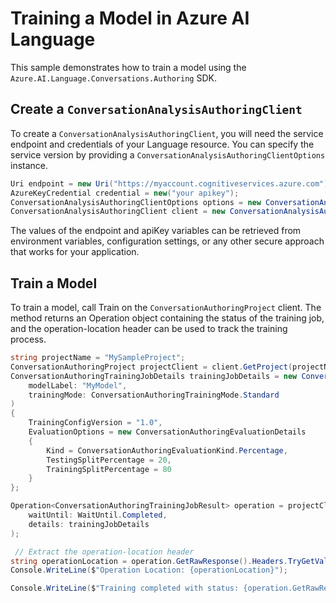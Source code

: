 # Training a Model in Azure AI Language

This sample demonstrates how to train a model using the `Azure.AI.Language.Conversations.Authoring` SDK.

## Create a `ConversationAnalysisAuthoringClient`

To create a `ConversationAnalysisAuthoringClient`, you will need the service endpoint and credentials of your Language resource. You can specify the service version by providing a `ConversationAnalysisAuthoringClientOptions` instance.

```C# Snippet:CreateAuthoringClientForSpecificApiVersion
Uri endpoint = new Uri("https://myaccount.cognitiveservices.azure.com");
AzureKeyCredential credential = new("your apikey");
ConversationAnalysisAuthoringClientOptions options = new ConversationAnalysisAuthoringClientOptions(ConversationAnalysisAuthoringClientOptions.ServiceVersion.V2024_11_15_Preview);
ConversationAnalysisAuthoringClient client = new ConversationAnalysisAuthoringClient(endpoint, credential, options);
```

The values of the endpoint and apiKey variables can be retrieved from environment variables, configuration settings, or any other secure approach that works for your application.

## Train a Model

To train a model, call Train on the `ConversationAuthoringProject` client. The method returns an Operation<TrainingJobResult> object containing the status of the training job, and the operation-location header can be used to track the training process.

```C# Snippet:Sample6_ConversationsAuthoring_Train
string projectName = "MySampleProject";
ConversationAuthoringProject projectClient = client.GetProject(projectName);
ConversationAuthoringTrainingJobDetails trainingJobDetails = new ConversationAuthoringTrainingJobDetails(
    modelLabel: "MyModel",
    trainingMode: ConversationAuthoringTrainingMode.Standard
)
{
    TrainingConfigVersion = "1.0",
    EvaluationOptions = new ConversationAuthoringEvaluationDetails
    {
        Kind = ConversationAuthoringEvaluationKind.Percentage,
        TestingSplitPercentage = 20,
        TrainingSplitPercentage = 80
    }
};

Operation<ConversationAuthoringTrainingJobResult> operation = projectClient.Train(
    waitUntil: WaitUntil.Completed,
    details: trainingJobDetails
);

 // Extract the operation-location header
string operationLocation = operation.GetRawResponse().Headers.TryGetValue("operation-location", out string location) ? location : null;
Console.WriteLine($"Operation Location: {operationLocation}");

Console.WriteLine($"Training completed with status: {operation.GetRawResponse().Status}");
```
